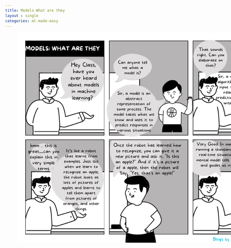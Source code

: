 ```yaml
---
title: Models-What are they
layout : single
categories: ml-made-easy
---
```


<figure style="width: 850px" class="align-center">
	<a><img src="/assets/images/WhatIsModel.png"></a>
</figure>

